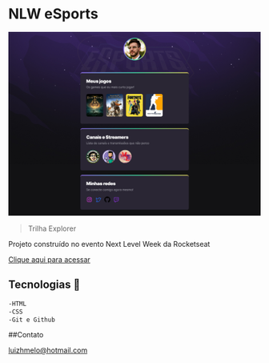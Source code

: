 # NLW eSports 

![preview](./.github/NLW%20eSports.png)

>Trilha Explorer

Projeto construído no evento Next Level Week da Rocketseat

[Clique aqui para acessar](https://luizmelo72.github.io/NLW-esports-explorer/)

## Tecnologias 🔨

    -HTML
    -CSS
    -Git e Github

##Contato

luizhmelo@hotmail.com
